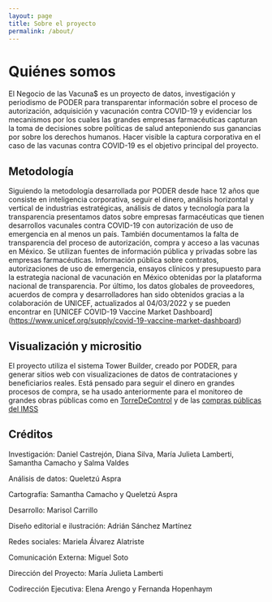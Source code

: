 ```yaml
---
layout: page
title: Sobre el proyecto
permalink: /about/
---
```


# Quiénes somos

El Negocio de las Vacuna$ es un proyecto de datos, investigación y periodismo de PODER para transparentar información sobre el proceso de autorización, adquisición y vacunación contra COVID-19 y evidenciar los mecanismos por los cuales las grandes empresas farmacéuticas capturan la toma de decisiones sobre políticas de salud anteponiendo sus ganancias por sobre los derechos humanos. Hacer visible la captura corporativa en el caso de las vacunas contra COVID-19 es el objetivo principal del proyecto.


## Metodología

Siguiendo la metodología desarrollada por PODER desde hace 12 años que consiste en inteligencia corporativa, seguir el dinero, análisis horizontal y vertical de industrias estratégicas, análisis de datos y tecnología para la transparencia presentamos datos sobre empresas farmacéuticas que tienen desarrollos vacunales contra COVID-19 con autorización de uso de emergencia en al menos un país. También documentamos la falta de transparencia del proceso de autorización, compra y acceso a las vacunas en México. Se utilizan fuentes de información pública y privadas sobre las empresas farmacéuticas. Información pública sobre contratos, autorizaciones de uso de emergencia, ensayos clínicos y presupuesto para la estrategia nacional de vacunación en México obtenidas por la plataforma nacional de transparencia. Por último, los datos globales de proveedores, acuerdos de compra y desarrolladores han sido obtenidos gracias a la colaboración de UNICEF, actualizados al 04/03/2022 y se pueden encontrar en [UNICEF COVID-19 Vaccine Market Dashboard] (https://www.unicef.org/supply/covid-19-vaccine-market-dashboard)


## Visualización y micrositio

El proyecto utiliza el sistema Tower Builder, creado por PODER, para generar sitios web con visualizaciones de datos de contrataciones y beneficiarios reales. Está pensado para seguir el dinero en grandes procesos de compra, se ha usado anteriormente para el monitoreo de grandes obras públicas como en [TorreDeControl](https://poderlatam.org/project/naicm/) y de las [compras públicas del IMSS](https://saluddineroycorrupcion.quienesquien.wiki/es/salud) 


## Créditos

Investigación: Daniel Castrejón, Diana Silva, María Julieta Lamberti, Samantha Camacho y Salma Valdes

Análisis de datos: Queletzú Aspra

Cartografía: Samantha Camacho y Queletzú Aspra

Desarrollo: Marisol Carrillo

Diseño editorial e ilustración: Adrián Sánchez Martínez

Redes sociales: Mariela Álvarez Alatriste

Comunicación Externa: Miguel Soto

Dirección del Proyecto: María Julieta Lamberti

Codirección Ejecutiva: Elena Arengo y Fernanda Hopenhaym
